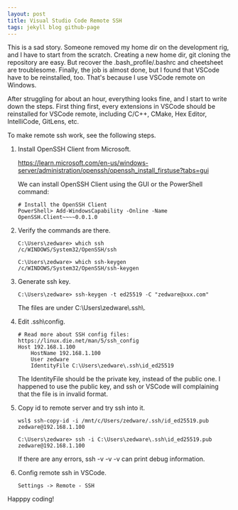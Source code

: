 ```yaml
---
layout: post
title: Visual Studio Code Remote SSH
tags: jekyll blog github-page
---
```


This is a sad story. Someone removed my home dir on the development rig,
and I have to start from the scratch. Creating a new home dir, git cloning
the repository are easy. But recover the .bash\_profile/.bashrc and cheetsheet
are troublesome. Finally, the job is almost done, but I found that VSCode
have to be reinstalled, too. That's because I use VSCode remote on Windows.

After struggling for about an hour, everything looks fine, and I start to
write down the steps. First thing first, every extensions in VSCode should
be reinstalled for VSCode remote, including C/C++, CMake, Hex Editor, 
IntelliCode, GitLens, etc. 

To make remote ssh work, see the following steps.

1.  Install OpenSSH Client from Microsoft.

    <https://learn.microsoft.com/en-us/windows-server/administration/openssh/openssh_install_firstuse?tabs=gui>

    We can install OpenSSH Client using the GUI or the PowerShell command:

    ```
    # Install the OpenSSH Client
    PowerShell> Add-WindowsCapability -Online -Name OpenSSH.Client~~~~0.0.1.0
    ```
    
1.  Verify the commands are there.

    ```
    C:\Users\zedware> which ssh
    /c/WINDOWS/System32/OpenSSH/ssh
    
    C:\Users\zedware> which ssh-keygen
    /c/WINDOWS/System32/OpenSSH/ssh-keygen
    ```

1.  Generate ssh key.

    ```
    C:\Users\zedware> ssh-keygen -t ed25519 -C "zedware@xxx.com"
    ```
    
    The files are under C:\\Users\\zedware\\.ssh\\.

1.  Edit .ssh\\config.

    ```
    # Read more about SSH config files: https://linux.die.net/man/5/ssh_config
    Host 192.168.1.100
        HostName 192.168.1.100
        User zedware
        IdentityFile C:\Users\zedware\.ssh\id_ed25519
    ```

    The IdentityFile should be the private key, instead of the public one. I
    happened to use the public key, and ssh or VSCode will complaining that
    the file is in invalid format.

1.  Copy id to remote server and try ssh into it.

    ```
    wsl$ ssh-copy-id -i /mnt/c/Users/zedware/.ssh/id_ed25519.pub zedware@192.168.1.100
    
    C:\Users\zedware> ssh -i C:\Users\zedware\.ssh\id_ed25519.pub zedware@192.168.1.100
    ```
    
    If there are any errors, ssh -v -v -v can print debug information.

1.  Config remote ssh in VSCode.

    ```
    Settings -> Remote - SSH
    ```

Happpy coding!


